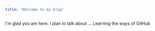 ```yaml
---
title: "Welcome to my blog"
---
```


I'm glad you are here. I plan to talk about ... Learning the ways of GitHub
